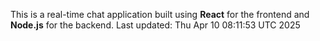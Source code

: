 This is a real-time chat application built using **React** for the frontend and **Node.js** for the backend.
Last updated: Thu Apr 10 08:11:53 UTC 2025
